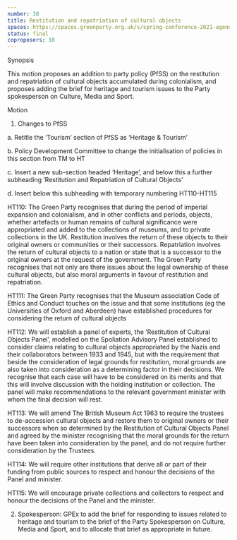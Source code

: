 ```yaml
---
number: 38
title: Restitution and repatriation of cultural objects
spaces: https://spaces.greenparty.org.uk/s/spring-conference-2021-agenda-forum2/?contentId=77469
status: final
coproposers: 18
---
```

Synopsis


This motion proposes an addition to party policy (PfSS) on the restitution and repatriation of cultural objects accumulated during colonialism, and proposes adding the brief for heritage and tourism issues to the Party spokesperson on Culture, Media and Sport.


Motion


1. Changes to PfSS


a. Retitle the ‘Tourism’ section of PfSS as ‘Heritage & Tourism’


b. Policy Development Committee to change the initialisation of policies in this section from TM to HT


c. Insert a new sub-section headed ‘Heritage’, and below this a further subheading ‘Restitution and Repatriation of Cultural Objects’


d. Insert below this subheading with temporary numbering HT110-HT115


HT110: The Green Party recognises that during the period of imperial expansion and colonialism, and in other conflicts and periods, objects, whether artefacts or human remains of cultural significance were appropriated and added to the collections of museums, and to private collections in the UK. Restitution involves the return of these objects  to their original owners or communities or their successors. Repatriation involves the return of cultural objects to a nation or state that is a successor to the original owners at the request of the government. The Green Party recognises that not only are there issues about the legal ownership of these cultural objects, but also moral arguments in favour of restitution and repatriation.


HT111: The Green Party recognises that the Museum association Code of Ethics and Conduct touches on the issue and that some institutions (eg the Universities of Oxford and Aberdeen) have established procedures for considering the return of cultural objects


HT112: We will establish a panel of experts, the ‘Restitution of Cultural Objects Panel’, modelled on the Spoliation Advisory Panel established to consider claims relating to cultural objects appropriated by the Nazis and their collaborators between 1933 and 1945, but with the requirement that beside the consideration of legal grounds for restitution, moral grounds are also taken into consideration as a determining factor in their decisions. We recognise that each case will have to be considered on its merits and that this will involve discussion with the holding institution or collection. The panel will make recommendations to the relevant government minister with whom the final decision will rest.


HT113: We will amend The British Museum Act 1963 to require the trustees to de-accession cultural objects and restore them to original owners or their successors when so determined by the Restitution of Cultural Objects Panel and agreed by the minister recognising that the moral grounds for the return have been taken into consideration by the panel, and do not require further consideration by the Trustees.


HT114: We will require other institutions that derive all or part of their funding from public sources to respect and honour the decisions of the Panel and minister.


HT115: We will encourage private collections and collectors to respect and honour the decisions of the Panel and the minister.


2.  Spokesperson: GPEx to add the brief for responding to issues related to heritage and tourism to the brief of the Party Spokesperson on Culture, Media and Sport, and to allocate that brief as appropriate in future.
